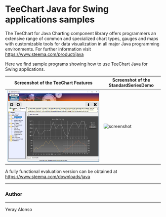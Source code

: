 TeeChart Java for Swing applications samples
============================================

The TeeChart for Java Charting component library offers programmers an extensive range of common and specialized chart types, gauges and maps with customizable tools for data visualization in all major Java programming environments. For further information visit https://www.steema.com/product/java

Here we find sample programs showing how to use TeeChart Java for Swing applications.

|Screenshot of the TeeChart Features |Screenshot of the StandardSeriesDemo|
|------------------------------------|------------------------------------|
|![screenshot](https://github.com/Steema/TeeChart-Java-for-Swing-applications-samples/blob/master/screenshots/Java-featuresDemo.png?raw=true "TChart Java for Swing")|![screenshot](https://www.steema.com/uploads/products/population_framed.jpg? "TChart Java for Swing")|

A fully functional evaluation version can be obtained at https://www.steema.com/downloads/java

------
### Author
------
Yeray Alonso